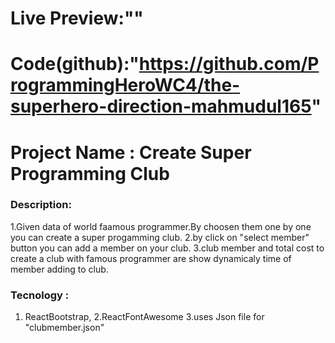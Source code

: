 # Live Preview:""

# Code(github):"https://github.com/ProgrammingHeroWC4/the-superhero-direction-mahmudul165"

# Project Name : Create Super Programming Club

### Description:

1.Given data of world faamous programmer.By choosen them one by one you can create a super progamming club.
2.by click on "select member" button you can add a member on your club.
3.club member and total cost to create a club with famous programmer are show dynamicaly time of member adding to club.

### Tecnology :

1. ReactBootstrap,
   2.ReactFontAwesome
   3.uses Json file for "clubmember.json"
